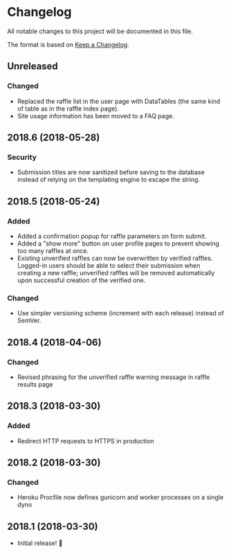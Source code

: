 # Changelog
All notable changes to this project will be documented in this file.

The format is based on [Keep a Changelog](http://keepachangelog.com/en/1.0.0/).

## Unreleased
### Changed
- Replaced the raffle list in the user page with DataTables (the same kind of table as in the raffle index page).
- Site usage information has been moved to a FAQ page.

## 2018.6 (2018-05-28)
### Security
- Submission titles are now sanitized before saving to the database instead of relying on the templating engine to escape the string.

## 2018.5 (2018-05-24)
### Added
- Added a confirmation popup for raffle parameters on form submit.
- Added a "show more" button on user profile pages to prevent showing too many raffles at once.
- Existing unverified raffles can now be overwritten by verified raffles. Logged-in users should be able to select their submission when creating a new raffle; unverified raffles will be removed automatically upon successful creation of the verified one.

### Changed
- Use simpler versioning scheme (increment with each release) instead of SemVer.

## 2018.4 (2018-04-06)
### Changed
- Revised phrasing for the unverified raffle warning message in raffle results page

## 2018.3 (2018-03-30)
### Added
- Redirect HTTP requests to HTTPS in production

## 2018.2 (2018-03-30)
### Changed
- Heroku Procfile now defines gunicorn and worker processes on a single dyno

## 2018.1 (2018-03-30)
- Initial release! :tada:
